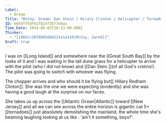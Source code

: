 ```yaml
---
Label:
  - Dream
Title: "McCoy: Dream: Dan Stein / Hilary Clinton / Helicopter / Tornadoes"
ID: 665dff5df02f82473077e9aa
Time_Date: 2024-06-03T10:13:00.000Z
Thinker:
  - "[[665cc20f8985dd4221e1a318|McCoy, Jared]]"
Draft: true
---
```


I was on [[Long Island]] and somewhere near the [[Great South Bay]] by the looks of it and I was waiting in the tall dune grass for a helicopter to arrive with the pilot (who I did not know) and [[Dan Stein ]](of all God's cretins!). The pilot was going to switch with whoever was flying.

The chopper arrives and who should it be flying but[[ Hillary Rodham Clinton]]. She was the one we were expecting (evidently) and she was having a good laugh at the surprise on our faces. 

She takes us up across the [[Atlantic Ocean|Atlantic]] toward [[New Jersey]] and all we can see across the entire horizon is gigantic cat 5+ [[tornadoes]] just absolutely demolishing the mainland, the whole time she's beaming laughing looking at us like : 'ain't it something, boys?'.